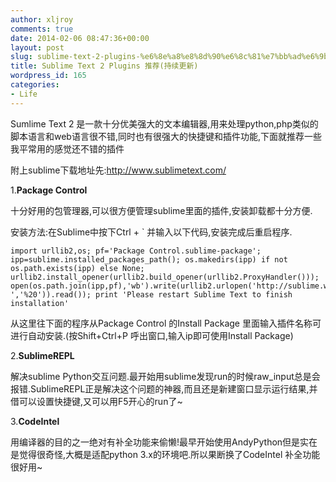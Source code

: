 ```yaml
---
author: xljroy
comments: true
date: 2014-02-06 08:47:36+00:00
layout: post
slug: sublime-text-2-plugins-%e6%8e%a8%e8%8d%90%e6%8c%81%e7%bb%ad%e6%9b%b4%e6%96%b0
title: Sublime Text 2 Plugins 推荐(持续更新)
wordpress_id: 165
categories:
- Life
---
```


Sumlime Text 2 是一款十分优美强大的文本编辑器,用来处理python,php类似的脚本语言和web语言很不错,同时也有很强大的快捷键和插件功能,下面就推荐一些我平常用的感觉还不错的插件

附上sublime下载地址先:http://www.sublimetext.com/

1.**Package Control**

十分好用的包管理器,可以很方便管理sublime里面的插件,安装卸载都十分方便.



安装方法:在Sublime中按下Ctrl + ` 并输入以下代码,安装完成后重启程序.


    
    import urllib2,os; pf='Package Control.sublime-package'; ipp=sublime.installed_packages_path(); os.makedirs(ipp) if not os.path.exists(ipp) else None; urllib2.install_opener(urllib2.build_opener(urllib2.ProxyHandler())); open(os.path.join(ipp,pf),'wb').write(urllib2.urlopen('http://sublime.wbond.net/'+pf.replace(' ','%20')).read()); print 'Please restart Sublime Text to finish installation'



从这里往下面的程序从Package Control 的Install Package 里面输入插件名称可进行自动安装.(按Shift+Ctrl+P 呼出窗口,输入ip即可使用Install Package)

2.**SublimeREPL**

解决sublime Python交互问题.最开始用sublime发现run的时候raw_input总是会报错.SublimeREPL正是解决这个问题的神器,而且还是新建窗口显示运行结果,并借可以设置快捷键,又可以用F5开心的run了~



3.**CodeIntel**

用编译器的目的之一绝对有补全功能来偷懒!最早开始使用AndyPython但是实在是觉得很奇怪,大概是适配python 3.x的环境吧.所以果断换了CodeIntel 补全功能很好用~
